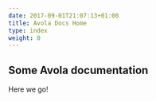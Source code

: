 ```yaml
---
date: 2017-09-01T21:07:13+01:00
title: Avola Docs Home
type: index
weight: 0
---
```


## Some Avola documentation

Here we go!